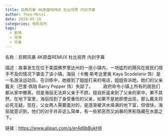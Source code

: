 ```yaml
---
title: 巨鳄风暴 4K原盘REMUX 杜比视界 内封字幕
author: Theo-Messi
date: 2024-05-10
categories: 电影系列
tags:
  - 剧情
  - 惊悚
  - 灾难
---
```


名称：巨鳄风暴 4K原盘REMUX 杜比视界 内封字幕

描述：故事发生在位于美国佛罗里达州的一座小镇内，一场猛烈的飓风在居民们措手不及的情况下袭击了该小镇。海丽（卡雅·斯考达里奥 Kaya Scodelario 饰）是一名游泳运动员，在训练中，她接到了姐姐打来的电话，姐姐告诉她，她们的父亲戴夫（巴里·佩珀 Barry Pepper 饰）失踪了。
　　政府命令小镇上所有的居民们都从家中撤离，但是海丽无法弃父亲于不顾，擅自折返来到了父亲的家中，果不其然，在地下室里，海丽找到了身受重伤的父亲，如果不是她即使出现，那么戴夫将必死无疑。现在，父女两人需要面对的，是逐渐被洪水填满的地下室，但很快，海丽就意识到，他们的对手并非这么简单，有一些邪恶而又凶暴的黑影隐藏在水面之下。

链接：https://www.alipan.com/s/er4d9bBukH8
